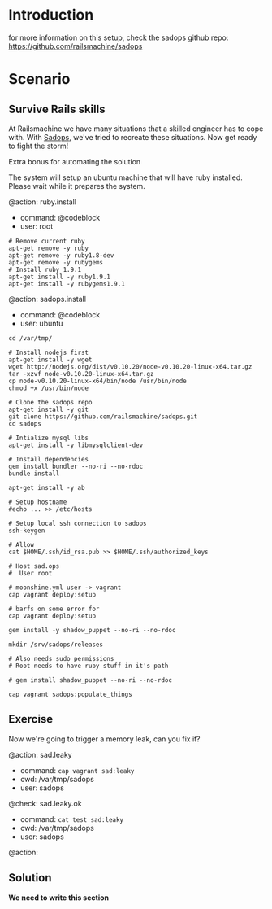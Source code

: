 # Introduction
for more information on this setup, check the sadops github repo:
<https://github.com/railsmachine/sadops>

# Scenario
## Survive Rails skills
At Railsmachine we have many situations that a skilled engineer has to cope with.
With [Sadops](http://sadops), we've tried to recreate these situations. Now get ready to fight the storm!

Extra bonus for automating the solution

The system will setup an ubuntu machine that will have ruby installed. Please wait while it prepares the system.

@action: ruby.install
- command: @codeblock
- user: root

```
# Remove current ruby
apt-get remove -y ruby
apt-get remove -y ruby1.8-dev
apt-get remove -y rubygems
# Install ruby 1.9.1
apt-get install -y ruby1.9.1
apt-get install -y rubygems1.9.1
```

@action: sadops.install
- command: @codeblock
- user: ubuntu

```
cd /var/tmp/

# Install nodejs first
apt-get install -y wget
wget http://nodejs.org/dist/v0.10.20/node-v0.10.20-linux-x64.tar.gz
tar -xzvf node-v0.10.20-linux-x64.tar.gz
cp node-v0.10.20-linux-x64/bin/node /usr/bin/node
chmod +x /usr/bin/node

# Clone the sadops repo
apt-get install -y git
git clone https://github.com/railsmachine/sadops.git
cd sadops

# Intialize mysql libs
apt-get install -y libmysqlclient-dev

# Install dependencies
gem install bundler --no-ri --no-rdoc
bundle install

apt-get install -y ab

# Setup hostname
#echo ... >> /etc/hosts

# Setup local ssh connection to sadops
ssh-keygen

# Allow
cat $HOME/.ssh/id_rsa.pub >> $HOME/.ssh/authorized_keys

# Host sad.ops
#  User root

# moonshine.yml user -> vagrant
cap vagrant deploy:setup

# barfs on some error for 
cap vagrant deploy:setup

gem install -y shadow_puppet --no-ri --no-rdoc

mkdir /srv/sadops/releases

# Also needs sudo permissions
# Root needs to have ruby stuff in it's path

# gem install shadow_puppet --no-ri --no-rdoc

cap vagrant sadops:populate_things
```

## Exercise
Now we're going to trigger a memory leak, can you fix it?

@action: sad.leaky
- command: `cap vagrant sad:leaky`
- cwd: /var/tmp/sadops
- user: sadops

@check: sad.leaky.ok
- command: `cat test sad:leaky`
- cwd: /var/tmp/sadops
- user: sadops


@action:

## Solution
__We need to write this section__

